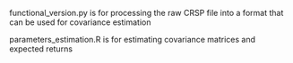 functional_version.py is for processing the raw CRSP file into a format that can be used for covariance estimation

parameters_estimation.R is for estimating covariance matrices and expected returns
